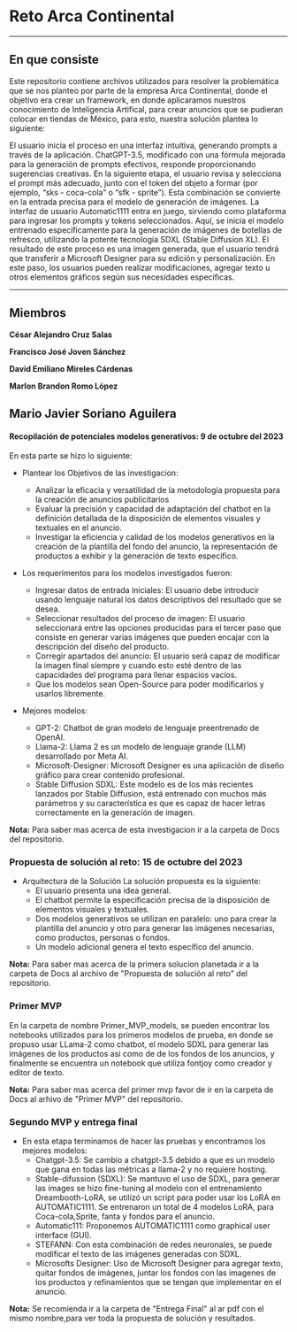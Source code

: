 # Reto Arca Continental
---

## En que consiste

Este repositorio contiene archivos utilizados para resolver la problemática que se nos planteo por parte de la empresa Arca Continental, donde el objetivo era crear un framework, en donde aplicaramos nuestros conocimiento de Inteligencia Artifical, para crear anuncios que se pudieran colocar en tiendas de México, para esto, nuestra solución plantea lo siguiente:

El usuario inicia el proceso en una interfaz intuitiva, generando prompts a través de la aplicación.
ChatGPT-3.5, modificado con una fórmula mejorada para la generación de prompts efectivos, responde
proporcionando sugerencias creativas.
En la siguiente etapa, el usuario revisa y selecciona el prompt más adecuado, junto con el token del objeto
a formar (por ejemplo, “sks - coca-cola” o “sfk - sprite”). Esta combinación se convierte en la entrada precisa
para el modelo de generación de imágenes.
La interfaz de usuario Automatic1111 entra en juego, sirviendo como plataforma para ingresar los prompts
y tokens seleccionados. Aquí, se inicia el modelo entrenado específicamente para la generación de imágenes
de botellas de refresco, utilizando la potente tecnología SDXL (Stable Diffusion XL).
El resultado de este proceso es una imagen generada, que el usuario tendrá que transferir a Microsoft
Designer para su edición y personalización. En este paso, los usuarios pueden realizar modificaciones, agregar
texto u otros elementos gráficos según sus necesidades específicas.

---
## Miembros

**César Alejandro Cruz Salas**

**Francisco José Joven Sánchez**

**David Emiliano Mireles Cárdenas**

**Marlon Brandon Romo López**

**Mario Javier Soriano Aguilera**
---
#### **Recopilación de potenciales modelos generativos**: 9 de octubre del 2023
En esta parte se hizo lo siguiente: 
*  Plantear los Objetivos de las investigacion:
      * Analizar la eficacia y versatilidad de la metodología propuesta para la creación de
        anuncios publicitarios
      * Evaluar la precisión y capacidad de adaptación del chatbot en la definición detallada
        de la disposición de elementos visuales y textuales en el anuncio.
      * Investigar la eficiencia y calidad de los modelos generativos en la creación de la
        plantilla del fondo del anuncio, la representación de productos a exhibir y la
        generación de texto específico.

*  Los requerimentos para los modelos investigados fueron:
      * Ingresar datos de entrada iniciales: El usuario debe introducir usando lenguaje natural
        los datos descriptivos del resultado que se desea.
      * Seleccionar resultados del proceso de imagen: El usuario seleccionará entre las opciones
        producidas para el tercer paso que consiste en generar varias imágenes que pueden encajar con
        la descripción del diseño del producto.
      * Corregir apartados del anuncio: El usuario será capaz de modificar la imagen final
        siempre y cuando esto esté dentro de las capacidades del programa para llenar espacios vacíos.
      * Que los modelos sean Open-Source para poder modificarlos y usarlos libremente.

  * Mejores modelos:
      * GPT-2: Chatbot de gran modelo de lenguaje preentrenado de OpenAI.
      * Llama-2: Llama 2 es un modelo de lenguaje grande (LLM) desarrollado por Meta AI.
      * Microsoft-Designer: Microsoft Designer es una aplicación de diseño gráfico para crear contenido profesional.
      * Stable Diffusion SDXL: Este modelo es de los más recientes lanzados por Stable Diffusion, está entrenado con 
        muchos más parámetros y su característica es que es capaz de hacer letras correctamente en la generación de 
        imagen.
  
**Nota:** Para saber mas acerca de esta investigacion ir a la carpeta de Docs del repositorio.

### **Propuesta de solución al reto**: 15 de octubre del 2023

* Arquitectura de la Solución
La solución propuesta es la siguiente:
     - El usuario presenta una idea general.
     - El chatbot permite la especificación precisa de la disposición de elementos visuales
       y textuales.
     - Dos modelos generativos se utilizan en paralelo: uno para crear la plantilla del
       anuncio y otro para generar las imágenes necesarias, como productos, personas o
       fondos.
     - Un modelo adicional genera el texto específico del anuncio.
       
**Nota:** Para saber mas acerca de la primera solucion planetada ir a la carpeta de Docs al archivo de "Propuesta de solución al reto" del repositorio.

### **Primer MVP**
En la carpeta de nombre Primer_MVP_models, se pueden encontrar los notebooks utilizados para los primeros modelos de prueba, en donde se propuso usar LLama-2 como chatbot, el modelo SDXL para generar las imágenes de los productos asi como de de los fondos de los anuncios, y finalmente se encuentra un notebook que utiliza fontjoy como creador y editor de texto. 

**Nota:** Para saber mas acerca del primer mvp favor de ir en la carpeta de Docs al arhivo de "Primer MVP" del repositorio.

### **Segundo MVP y entrega final**

* En esta etapa terminamos de hacer las pruebas y encontramos los mejores modelos:
     * Chatgpt-3.5: Se cambio a chatgpt-3.5 debido a que es un modelo que gana en todas las métricas a llama-2 y no          requiere hosting.
     * Stable-difussion (SDXL): Se mantuvo el uso de SDXL, para generar las images se hizo fine-tuning al modelo con         el entrenamiento Dreambooth-LoRA, se utilizó un script para poder usar los LoRA en AUTOMATIC1111. Se                   entrenaron un total de 4 modelos LoRA, para Coca-cola,Sprite, fanta y fondos para el anuncio.
     * Automatic111: Proponemos AUTOMATIC1111 como graphical user interface (GUI).
     * STEFANN: Con esta combinación de redes neuronales, se puede modificar el texto de las imágenes generadas con SDXL.
     * Microsofts Designer: Uso de Microsoft Designer para agregar texto, quitar fondos de imágenes, juntar los              fondos con las imagenes de los productos y refinamientos que se tengan que implementar en el anuncio.

**Nota:** Se recomienda ir a la carpeta de "Entrega Final" al ar pdf con el mismo nombre,para ver toda la propuesta de solución y resultados.






      






